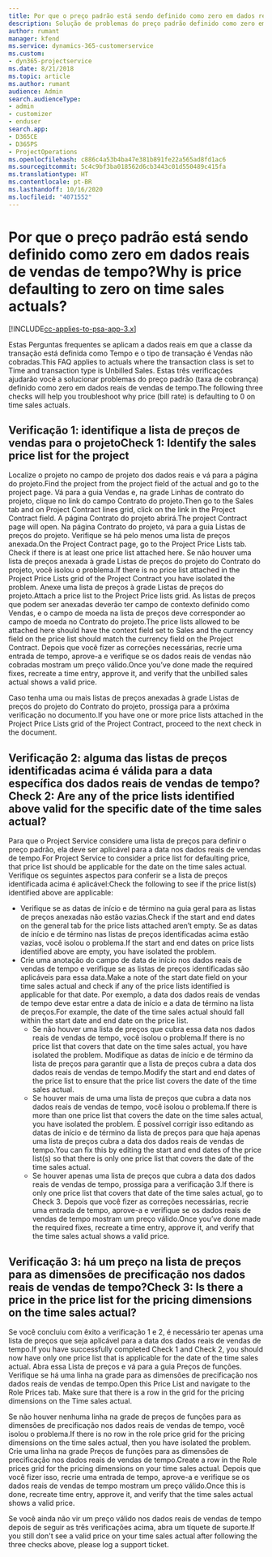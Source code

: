 ```yaml
---
title: Por que o preço padrão está sendo definido como zero em dados reais de vendas de tempo?
description: Solução de problemas do preço padrão definido como zero em dados reais de vendas de tempo.
author: rumant
manager: kfend
ms.service: dynamics-365-customerservice
ms.custom:
- dyn365-projectservice
ms.date: 8/21/2018
ms.topic: article
ms.author: rumant
audience: Admin
search.audienceType:
- admin
- customizer
- enduser
search.app:
- D365CE
- D365PS
- ProjectOperations
ms.openlocfilehash: c886c4a53b4ba47e381b891fe22a565ad8fd1ac6
ms.sourcegitcommit: 5c4c9bf3ba018562d6cb3443c01d550489c415fa
ms.translationtype: HT
ms.contentlocale: pt-BR
ms.lasthandoff: 10/16/2020
ms.locfileid: "4071552"
---
```

# <a name="why-is-price-defaulting-to-zero-on-time-sales-actuals"></a><span data-ttu-id="50ea9-103">Por que o preço padrão está sendo definido como zero em dados reais de vendas de tempo?</span><span class="sxs-lookup"><span data-stu-id="50ea9-103">Why is price defaulting to zero on time sales actuals?</span></span>

[!INCLUDE[cc-applies-to-psa-app-3.x](../includes/cc-applies-to-psa-app-3x.md)]

<span data-ttu-id="50ea9-104">Estas Perguntas frequentes se aplicam a dados reais em que a classe da transação está definida como Tempo e o tipo de transação é Vendas não cobradas.</span><span class="sxs-lookup"><span data-stu-id="50ea9-104">This FAQ applies to actuals where the transaction class is set to Time and transaction type is Unbilled Sales.</span></span> <span data-ttu-id="50ea9-105">Estas três verificações ajudarão você a solucionar problemas do preço padrão (taxa de cobrança) definido como zero em dados reais de vendas de tempo.</span><span class="sxs-lookup"><span data-stu-id="50ea9-105">The following three checks will help you troubleshoot why price (bill rate) is defaulting to 0 on time sales actuals.</span></span>

## <a name="check-1-identify-the-sales-price-list-for-the-project"></a><span data-ttu-id="50ea9-106">Verificação 1: identifique a lista de preços de vendas para o projeto</span><span class="sxs-lookup"><span data-stu-id="50ea9-106">Check 1: Identify the sales price list for the project</span></span>

<span data-ttu-id="50ea9-107">Localize o projeto no campo de projeto dos dados reais e vá para a página do projeto.</span><span class="sxs-lookup"><span data-stu-id="50ea9-107">Find the project from the project field of the actual and go to the project page.</span></span> <span data-ttu-id="50ea9-108">Vá para a guia Vendas e, na grade Linhas de contrato do projeto, clique no link do campo Contrato do projeto.</span><span class="sxs-lookup"><span data-stu-id="50ea9-108">Then go to the Sales tab and on Project Contract lines grid, click on the link in the Project Contract field.</span></span> <span data-ttu-id="50ea9-109">A página Contrato do projeto abrirá.</span><span class="sxs-lookup"><span data-stu-id="50ea9-109">The project Contract page will open.</span></span> <span data-ttu-id="50ea9-110">Na página Contrato do projeto, vá para a guia Listas de preços do projeto. Verifique se há pelo menos uma lista de preços anexada.</span><span class="sxs-lookup"><span data-stu-id="50ea9-110">On the Project Contract page, go to the Project Price Lists tab. Check if there is at least one price list attached here.</span></span> <span data-ttu-id="50ea9-111">Se não houver uma lista de preços anexada à grade Listas de preços do projeto do Contrato do projeto, você isolou o problema.</span><span class="sxs-lookup"><span data-stu-id="50ea9-111">If there is no price list attached in the Project Price Lists grid of the Project Contract you have isolated the problem.</span></span> <span data-ttu-id="50ea9-112">Anexe uma lista de preços à grade Listas de preços do projeto.</span><span class="sxs-lookup"><span data-stu-id="50ea9-112">Attach a price list to the Project Price lists grid.</span></span> <span data-ttu-id="50ea9-113">As listas de preços que podem ser anexadas deverão ter campo de contexto definido como Vendas, e o campo de moeda na lista de preços deve corresponder ao campo de moeda no Contrato do projeto.</span><span class="sxs-lookup"><span data-stu-id="50ea9-113">The price lists allowed to be attached here should have the context field set to Sales and the currency field on the price list should match the currency field on the Project Contract.</span></span> <span data-ttu-id="50ea9-114">Depois que você fizer as correções necessárias, recrie uma entrada de tempo, aprove-a e verifique se os dados reais de vendas não cobradas mostram um preço válido.</span><span class="sxs-lookup"><span data-stu-id="50ea9-114">Once you’ve done made the required fixes, recreate a time entry, approve it, and verify that the unbilled sales actual shows a valid price.</span></span> 

<span data-ttu-id="50ea9-115">Caso tenha uma ou mais listas de preços anexadas à grade Listas de preços do projeto do Contrato do projeto, prossiga para a próxima verificação no documento.</span><span class="sxs-lookup"><span data-stu-id="50ea9-115">If you have one or more price lists attached in the Project Price Lists grid of the Project Contract, proceed to the next check in the document.</span></span>

## <a name="check-2-are-any-of-the-price-lists-identified-above-valid-for-the-specific-date-of-the-time-sales-actual"></a><span data-ttu-id="50ea9-116">Verificação 2: alguma das listas de preços identificadas acima é válida para a data específica dos dados reais de vendas de tempo?</span><span class="sxs-lookup"><span data-stu-id="50ea9-116">Check 2: Are any of the price lists identified above valid for the specific date of the time sales actual?</span></span>

<span data-ttu-id="50ea9-117">Para que o Project Service considere uma lista de preços para definir o preço padrão, ela deve ser aplicável para a data nos dados reais de vendas de tempo.</span><span class="sxs-lookup"><span data-stu-id="50ea9-117">For Project Service to consider a price list for defaulting price, that price list should be applicable for the date on the time sales actual.</span></span> <span data-ttu-id="50ea9-118">Verifique os seguintes aspectos para conferir se a lista de preços identificada acima é aplicável:</span><span class="sxs-lookup"><span data-stu-id="50ea9-118">Check the following to see if the price list(s) identified above are applicable:</span></span>
- <span data-ttu-id="50ea9-119">Verifique se as datas de início e de término na guia geral para as listas de preços anexadas não estão vazias.</span><span class="sxs-lookup"><span data-stu-id="50ea9-119">Check if the start and end dates on the general tab for the price lists attached aren’t empty.</span></span> <span data-ttu-id="50ea9-120">Se as datas de início e de término nas listas de preços identificadas acima estão vazias, você isolou o problema.</span><span class="sxs-lookup"><span data-stu-id="50ea9-120">If the start and end dates on price lists identified above are empty, you have isolated the problem.</span></span> 
- <span data-ttu-id="50ea9-121">Crie uma anotação do campo de data de início nos dados reais de vendas de tempo e verifique se as listas de preços identificadas são aplicáveis para essa data.</span><span class="sxs-lookup"><span data-stu-id="50ea9-121">Make a note of the start date field on your time sales actual and check if any of the price lists identified is applicable for that date.</span></span> <span data-ttu-id="50ea9-122">Por exemplo, a data dos dados reais de vendas de tempo deve estar entre a data de início e a data de término na lista de preços.</span><span class="sxs-lookup"><span data-stu-id="50ea9-122">For example, the date of the time sales actual should fall within the start date and end date on the price list.</span></span> 
    - <span data-ttu-id="50ea9-123">Se não houver uma lista de preços que cubra essa data nos dados reais de vendas de tempo, você isolou o problema.</span><span class="sxs-lookup"><span data-stu-id="50ea9-123">If there is no price list that covers that date on the time sales actual, you have isolated the problem.</span></span> <span data-ttu-id="50ea9-124">Modifique as datas de início e de término da lista de preços para garantir que a lista de preços cubra a data dos dados reais de vendas de tempo.</span><span class="sxs-lookup"><span data-stu-id="50ea9-124">Modify the start and end dates of the price list to ensure that the price list covers the date of the time sales actual.</span></span> 
    - <span data-ttu-id="50ea9-125">Se houver mais de uma uma lista de preços que cubra a data nos dados reais de vendas de tempo, você isolou o problema.</span><span class="sxs-lookup"><span data-stu-id="50ea9-125">If there is more than one price list that covers the date on the time sales actual, you have isolated the problem.</span></span> <span data-ttu-id="50ea9-126">É possível corrigir isso editando as datas de início e de término da lista de preços para que haja apenas uma lista de preços cubra a data dos dados reais de vendas de tempo.</span><span class="sxs-lookup"><span data-stu-id="50ea9-126">You can fix this by editing the start and end dates of the price list(s) so that there is only one price list that covers the date of the time sales actual.</span></span> 
    - <span data-ttu-id="50ea9-127">Se houver apenas uma lista de preços que cubra a data dos dados reais de vendas de tempo, prossiga para a verificação 3.</span><span class="sxs-lookup"><span data-stu-id="50ea9-127">If there is only one price list that covers that date of the time sales actual, go to Check 3.</span></span>
<span data-ttu-id="50ea9-128">Depois que você fizer as correções necessárias, recrie uma entrada de tempo, aprove-a e verifique se os dados reais de vendas de tempo mostram um preço válido.</span><span class="sxs-lookup"><span data-stu-id="50ea9-128">Once you’ve done made the required fixes, recreate a time entry, approve it, and verify that the time sales actual shows a valid price.</span></span>

## <a name="check-3-is-there-a-price-in-the-price-list-for-the-pricing-dimensions-on-the-time-sales-actual"></a><span data-ttu-id="50ea9-129">Verificação 3: há um preço na lista de preços para as dimensões de precificação nos dados reais de vendas de tempo?</span><span class="sxs-lookup"><span data-stu-id="50ea9-129">Check 3: Is there a price in the price list for the pricing dimensions on the time sales actual?</span></span>

<span data-ttu-id="50ea9-130">Se você concluiu com êxito a verificação 1 e 2, é necessário ter apenas uma lista de preços que seja aplicável para a data dos dados reais de vendas de tempo.</span><span class="sxs-lookup"><span data-stu-id="50ea9-130">If you have successfully completed Check 1 and Check 2, you should now have only one price list that is applicable for the date of the time sales actual.</span></span> <span data-ttu-id="50ea9-131">Abra essa Lista de preços e vá para a guia Preços de funções. Verifique se há uma linha na grade para as dimensões de precificação nos dados reais de vendas de tempo.</span><span class="sxs-lookup"><span data-stu-id="50ea9-131">Open this Price List and navigate to the Role Prices tab. Make sure that there is a row in the grid for the pricing dimensions on the Time sales actual.</span></span>

<span data-ttu-id="50ea9-132">Se não houver nenhuma linha na grade de preços de funções para as dimensões de precificação nos dados reais de vendas de tempo, você isolou o problema.</span><span class="sxs-lookup"><span data-stu-id="50ea9-132">If there is no row in the role price grid for the pricing dimensions on the time sales actual, then you have isolated the problem.</span></span> <span data-ttu-id="50ea9-133">Crie uma linha na grade Preços de funções para as dimensões de precificação nos dados reais de vendas de tempo.</span><span class="sxs-lookup"><span data-stu-id="50ea9-133">Create a row in the Role prices grid for the pricing dimensions on your time sales actual.</span></span> <span data-ttu-id="50ea9-134">Depois que você fizer isso, recrie uma entrada de tempo, aprove-a e verifique se os dados reais de vendas de tempo mostram um preço válido.</span><span class="sxs-lookup"><span data-stu-id="50ea9-134">Once this is done, recreate time entry, approve it, and verify that the time sales actual shows a valid price.</span></span>

<span data-ttu-id="50ea9-135">Se você ainda não vir um preço válido nos dados reais de vendas de tempo depois de seguir as três verificações acima, abra um tíquete de suporte.</span><span class="sxs-lookup"><span data-stu-id="50ea9-135">If you still don't see a valid price on your time sales actual after following the three checks above, please log a support ticket.</span></span> 

